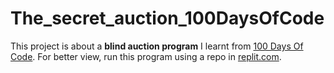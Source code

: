 # The_secret_auction_100DaysOfCode
This project is about a **blind auction program** I learnt from [100 Days Of Code](https://www.udemy.com/course/100-days-of-code/). For better view, run this program using a repo in [replit.com](https://replit.com/~).
